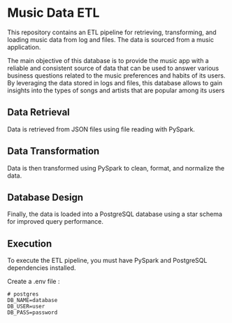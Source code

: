 # Music Data ETL

This repository contains an ETL pipeline for retrieving, transforming, and loading music data from log and files. The data is sourced from a music application. 

The main objective of this database is to provide the music app with a reliable and consistent source of data that can be used to answer various business questions related to the music preferences and habits of its users. By leveraging the data stored in logs and files, this database allows to gain insights into the types of songs and artists that are popular among its users 

## Data Retrieval
Data is retrieved from JSON files using file reading with PySpark.

## Data Transformation
Data is then transformed using PySpark to clean, format, and normalize the data.

## Database Design
Finally, the data is loaded into a PostgreSQL database using a star schema for improved query performance.

## Execution 
To execute the ETL pipeline, you must have PySpark and PostgreSQL dependencies installed.

Create a .env file : 

```
# postgres 
DB_NAME=database
DB_USER=user
DB_PASS=password
```

